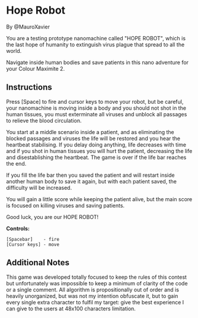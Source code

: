 # Hope Robot

By @MauroXavier

You are a testing prototype nanomachine called "HOPE ROBOT", which is the last
hope of humanity to extinguish virus plague that spread to all the world.

Navigate inside human bodies and save patients in this nano adventure for your
Colour Maximite 2.

## Instructions

Press [Space] to fire and cursor keys to move your robot, but be careful,
your nanomachine is moving inside a body and you should not shot in the human
tissues, you must exterminate all viruses and unblock all passages to relieve
the blood circulation.

You start at a middle scenario inside a patient, and as eliminating the blocked
passages and viruses the life will be restored and you hear the heartbeat
stabilising. If you delay doing anything, life decreases with time and if you
shot in human tissues you will hurt the patient, decreasing the life and
disestablishing the heartbeat. The game is over if the life bar reaches the end.

If you fill the life bar then you saved the patient and will restart inside
another human body to save it again, but with each patient saved, the difficulty
will be increased.

You will gain a little score while keeping the patient alive, but the main score
is focused on killing viruses and saving patients.

Good luck, you are our HOPE ROBOT!

**Controls:**

    [Spacebar]    - fire  
    [Cursor keys] - move

## Additional Notes

This game was developed totally focused to keep the rules of this contest but
unfortunately was impossible to keep a minimum of clarity of the code or a
single comment. All algorithm is propositionally out of order and is heavily
unorganized, but was not my intention obfuscate it, but to gain every single
extra character to fulfil my target: give the best experience I can give to the
users at 48x100 characters limitation.
